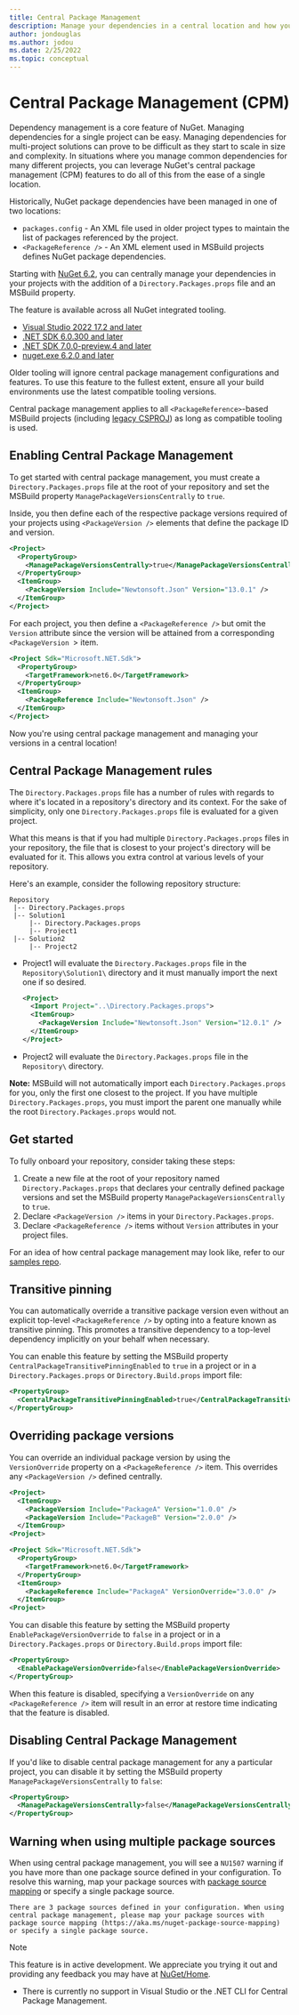 ```yaml
---
title: Central Package Management
description: Manage your dependencies in a central location and how you can get started with central package management.
author: jondouglas
ms.author: jodou
ms.date: 2/25/2022
ms.topic: conceptual
---
```


# Central Package Management (CPM)

Dependency management is a core feature of NuGet. Managing dependencies for a single project can be easy. Managing dependencies for multi-project solutions
can prove to be difficult as they start to scale in size and complexity. In situations where you manage common dependencies for many different projects, you
can leverage NuGet's central package management (CPM) features to do all of this from the ease of a single location.

Historically, NuGet package dependencies have been managed in one of two locations:

- `packages.config` - An XML file used in older project types to maintain the list of packages referenced by the project.
- `<PackageReference />` - An XML element used in MSBuild projects defines NuGet package dependencies.

Starting with [NuGet 6.2](..\release-notes\NuGet-6.2.md), you can centrally manage your dependencies in your projects with the addition of a
`Directory.Packages.props` file and an MSBuild property.

The feature is available across all NuGet integrated tooling.

* [Visual Studio 2022 17.2 and later](https://visualstudio.microsoft.com/downloads/)
* [.NET SDK 6.0.300 and later](https://dotnet.microsoft.com/download/dotnet/6.0)
* [.NET SDK 7.0.0-preview.4 and later](https://dotnet.microsoft.com/download/dotnet/7.0)
* [nuget.exe 6.2.0 and later](https://www.nuget.org/downloads)

Older tooling will ignore central package management configurations and features. To use this feature to the fullest extent, ensure all your build environments
use the latest compatible tooling versions.

Central package management applies to all `<PackageReference>`-based MSBuild projects (including
[legacy CSPROJ](https://github.com/dotnet/project-system/blob/main/docs/feature-comparison.md)) as long as compatible tooling is used.

## Enabling Central Package Management

To get started with central package management, you must create a `Directory.Packages.props` file at the root of your repository and set the MSBuild property
`ManagePackageVersionsCentrally` to `true`.

Inside, you then define each of the respective package versions required of your projects using `<PackageVersion />` elements that define the package ID and
version.

```xml
<Project>
  <PropertyGroup>
    <ManagePackageVersionsCentrally>true</ManagePackageVersionsCentrally>
  </PropertyGroup>
  <ItemGroup>
    <PackageVersion Include="Newtonsoft.Json" Version="13.0.1" />
  </ItemGroup>
</Project>
```

For each project, you then define a `<PackageReference />` but omit the `Version` attribute since the version will be attained from a corresponding
`<PackageVersion `> item.

```xml
<Project Sdk="Microsoft.NET.Sdk">
  <PropertyGroup>
    <TargetFramework>net6.0</TargetFramework>
  </PropertyGroup>
  <ItemGroup>
    <PackageReference Include="Newtonsoft.Json" />
  </ItemGroup>
</Project>
```

Now you're using central package management and managing your versions in a central location!

## Central Package Management rules

The `Directory.Packages.props` file has a number of rules with regards to where it's located in a repository's directory and its context. For the sake of
simplicity, only one `Directory.Packages.props` file is evaluated for a given project.

What this means is that if you had multiple `Directory.Packages.props` files in your repository, the file that is closest to your project's directory will
be evaluated for it. This allows you extra control at various levels of your repository.

Here's an example, consider the following repository structure:

```
Repository
 |-- Directory.Packages.props
 |-- Solution1
     |-- Directory.Packages.props
     |-- Project1
 |-- Solution2
     |-- Project2
```

- Project1 will evaluate the `Directory.Packages.props` file in the `Repository\Solution1\` directory and it must manually import the next one if so desired.
  ```xml
  <Project>
    <Import Project="..\Directory.Packages.props">
    <ItemGroup>
      <PackageVersion Include="Newtonsoft.Json" Version="12.0.1" />
    </ItemGroup>
  </Project>
  ```
- Project2 will evaluate the `Directory.Packages.props` file in the `Repository\` directory.

**Note:** MSBuild will not automatically import each `Directory.Packages.props` for you, only the first one closest to the project.  If you have multiple
`Directory.Packages.props`, you must import the parent one manually while the root `Directory.Packages.props` would not.

## Get started

To fully onboard your repository, consider taking these steps:

1. Create a new file at the root of your repository named `Directory.Packages.props` that declares your centrally defined package versions and set
 the MSBuild property `ManagePackageVersionsCentrally` to `true`.
2. Declare `<PackageVersion />` items in your `Directory.Packages.props`.
3. Declare `<PackageReference />` items without `Version` attributes in your project files.

For an idea of how central package management may look like, refer to our [samples repo](https://github.com/NuGet/Samples/tree/main/CentralPackageManagementExample).

## Transitive pinning

You can automatically override a transitive package version even without an explicit top-level `<PackageReference />` by opting into a feature known as
transitive pinning. This promotes a transitive dependency to a top-level dependency implicitly on your behalf when necessary.

You can enable this feature by setting the MSBuild property `CentralPackageTransitivePinningEnabled` to `true` in a project or in a `Directory.Packages.props`
or `Directory.Build.props` import file:

```xml
<PropertyGroup>
  <CentralPackageTransitivePinningEnabled>true</CentralPackageTransitivePinningEnabled>
</PropertyGroup>
```

## Overriding package versions

You can override an individual package version by using the `VersionOverride` property on a `<PackageReference />` item. This overrides any `<PackageVersion />`
defined centrally.

```xml
<Project>
  <ItemGroup>
    <PackageVersion Include="PackageA" Version="1.0.0" />
    <PackageVersion Include="PackageB" Version="2.0.0" />
  </ItemGroup>
<Project>
```

```xml
<Project Sdk="Microsoft.NET.Sdk">
  <PropertyGroup>
    <TargetFramework>net6.0</TargetFramework>
  </PropertyGroup>
  <ItemGroup>
    <PackageReference Include="PackageA" VersionOverride="3.0.0" />
  </ItemGroup>
<Project>
```

You can disable this feature by setting the MSBuild property `EnablePackageVersionOverride` to `false` in a project or in a `Directory.Packages.props` or
`Directory.Build.props` import file:

```xml
<PropertyGroup>
  <EnablePackageVersionOverride>false</EnablePackageVersionOverride>
</PropertyGroup>
```

When this feature is disabled, specifying a `VersionOverride` on any `<PackageReference />` item will result in an error at restore time indicating that
the feature is disabled.

## Disabling Central Package Management

If you'd like to disable central package management for any a particular project, you can disable it by setting the MSBuild property
`ManagePackageVersionsCentrally` to `false`:

```xml
<PropertyGroup>
  <ManagePackageVersionsCentrally>false</ManagePackageVersionsCentrally>
</PropertyGroup>
```

## Warning when using multiple package sources

When using central package management, you will see a `NU1507` warning if you have more than one package source defined in your configuration. To resolve
this warning, map your package sources with [package source mapping](https://aka.ms/nuget-package-source-mapping) or specify a single package source.

```
There are 3 package sources defined in your configuration. When using central package management, please map your package sources with package source mapping (https://aka.ms/nuget-package-source-mapping) or specify a single package source.
```

> [!Note]
> This feature is in active development. We appreciate you trying it out and providing any feedback you may have at [NuGet/Home](https://github.com/nuget/home/issues).
>
> * There is currently no support in Visual Studio or the .NET CLI for Central Package Management.
